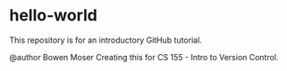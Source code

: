 # hello-world
This repository is for an introductory GitHub tutorial. 

@author Bowen Moser
Creating this for CS 155 - Intro to Version Control. 

